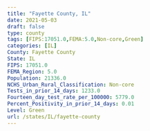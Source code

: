 ```yaml
---
title: "Fayette County, IL"
date: 2021-05-03
draft: false
type: county
tags: [FIPS:17051.0,FEMA:5.0,Non-core,Green]
categories: [IL]
County: Fayette County
State: IL
FIPS: 17051.0
FEMA_Region: 5.0
Population: 21336.0
NCHS_Urban_Rural_Classification: Non-core
Tests_in_prior_14_days: 1233.0
Fourteen_day_test_rate_per_100000: 5779.0
Percent_Positivity_in_prior_14_days: 0.01
Level: Green
url: /states/IL/fayette-county
---
```



